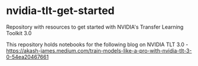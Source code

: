 # nvidia-tlt-get-started
Repository with resources to get started with NVIDIA's Transfer Learning Toolkit 3.0

This repository holds notebooks for the following blog on NVIDIA TLT 3.0 - https://akash-james.medium.com/train-models-like-a-pro-with-nvidia-tlt-3-0-54ea20467661
